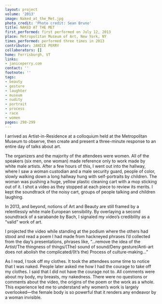 ```yaml
---
layout: project
volume: '2013'
image: Naked_at_the_Met.jpg
photo_credit: 'Photo credit: Sean Bruno'
title: NAKED AT THE MET
first_performed: first performed on July 12, 2013
place: Metropolitan Museum of Art, New York, NY
times_performed: performed three times in 2013
contributor: JANICE PERRY
collaborators: []
home: Ferrisburgh, VT
links:
- janiceperry.com
contact: ''
footnote: ''
tags:
- beauty
- gesture
- laughter
- museum
- nudity
- portrait
- process
- race
- women
pages: 298-299
---
```


I arrived as Artist-in-Residence at a colloquium held at the Metropolitan Museum to observe, then create and present a three-minute response to an entire day of talks about art.

The organizers and the majority of the attendees were women. All of the speakers (six men, one woman) made reference only to work made by white male artists. After a few hours of this, I went out into the hallway, where I saw a woman custodian and a male security guard, people of color, slowly walking down a long hallway hung with self-portraits by children. The woman was pushing a huge, yellow plastic cleaning cart with a mop sticking out of it. I shot a video as they stopped at each piece to review its merits. I kept the soundtrack of the noisy cart, groups of people talking and children laughing.

In 2013, and beyond, notions of Art and Beauty are still framed by a relentlessly white male European sensibility. By overlaying a second soundtrack of a sarabande by Bach, I signaled my video’s credibility as a “valid” work of art.

I projected the video while standing at the podium where the others had stood and read a poem I had made from hackneyed phrases I’d collected from the day’s presentations, phrases like, “…remove the idea of the Artist/The thingness of things/(The) sound of sound/Deny gesture/Anti-art does not abolish the complicated/(It’s the) Process of culture-making…”

As I read, I took off my clothes. It took the attendees some time to notice that I was naked. People later asked me how I had the courage to take off my clothes. I said that I did not have the courage not to. All comments were about my body, my breasts, my nakedness. There were no questions or comments about the video, the origins of the poem or the work as a whole. This experience led me to understand why women’s work is largely overlooked—the female body is so powerful that it renders any endeavor by a woman invisible.
